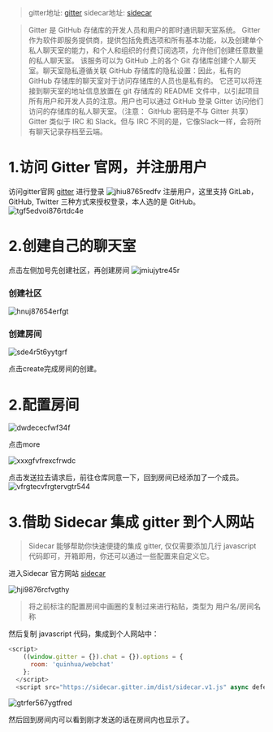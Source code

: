 >gitter地址:    [gitter](https://gitter.im/)
sidecar地址:   [sidecar](https://sidecar.gitter.im/)


>Gitter 是 GitHub 存储库的开发人员和用户的即时通讯聊天室系统。 Gitter 作为软件即服务提供商，提供包括免费选项和所有基本功能，以及创建单个私人聊天室的能力，和个人和组织的付费订阅选项，允许他们创建任意数量的私人聊天室。
该服务可以为 GitHub 上的各个 Git 存储库创建个人聊天室。聊天室隐私遵循关联 GitHub 存储库的隐私设置：因此，私有的 GitHub 存储库的聊天室对于访问存储库的人员也是私有的。
它还可以将连接到聊天室的地址信息放置在 git 存储库的 README 文件中，以引起项目所有用户和开发人员的注意。用户也可以通过 GitHub 登录 Gitter 访问他们访问的存储库的私人聊天室。（注意： GitHub 密码是不与 Gitter 共享）
Gitter 类似于 IRC 和 Slack。但与 IRC 不同的是，它像Slack一样，会将所有聊天记录存档至云端。

# 1.访问 Gitter 官网，并注册用户
访问gitter官网 [gitter](https://gitter.im/)  进行登录
![jhiu8765redfv](https://cdn.staticaly.com/gh/quinhua/pics@main/markdown/jhiu8765redfv.6v8rnyrruto0.webp)
注册用户，这里支持 GitLab，GitHub, Twitter 三种方式来授权登录，本人选的是 GitHub。
![tgf5edvoi876rtdc4e](https://cdn.staticaly.com/gh/quinhua/pics@main/markdown/tgf5edvoi876rtdc4e.4tu3cmwgby00.webp)
# 2.创建自己的聊天室
点击左侧加号先创建社区，再创建房间
![jmiujytre45r](https://cdn.staticaly.com/gh/quinhua/pics@main/markdown/jmiujytre45r.7esor7dr1000.webp)

### 创建社区

![hnuj87654erfgt](https://cdn.staticaly.com/gh/quinhua/pics@main/markdown/hnuj87654erfgt.3czv7m42m3w0.webp)

### 创建房间

![sde4r5t6yytgrf](https://cdn.staticaly.com/gh/quinhua/pics@main/markdown/sde4r5t6yytgrf.67jrw66gl9w0.webp)

点击create完成房间的创建。

# 2.配置房间
![dwdececfwf34f](https://cdn.staticaly.com/gh/quinhua/pics@main/markdown/dwdececfwf34f.75a16o30o240.webp)

点击more

![xxxgfvfrexcfrwdc](https://cdn.staticaly.com/gh/quinhua/pics@main/markdown/xxxgfvfrexcfrwdc.8z2rhluye68.webp)

点击发送拉去请求后，前往仓库同意一下，回到房间已经添加了一个成员。
![vfrgtecvfrgtervgtr544](https://cdn.staticaly.com/gh/quinhua/pics@main/markdown/vfrgtecvfrgtervgtr544.x85nl9fgwls.webp)

# 3.借助 Sidecar 集成 gitter 到个人网站
>Sidecar 能够帮助你快速便捷的集成 gitter, 仅仅需要添加几行 javascript 代码即可，开箱即用，你还可以通过一些配置来自定义它。

进入Sidecar 官方网站 [sidecar](https://sidecar.gitter.im)

![hji9876rcfvgthy](https://cdn.staticaly.com/gh/quinhua/pics@main/markdown/hji9876rcfvgthy.201gjv9o46kg.webp)

>将之前标注的配置房间中画圈的复制过来进行粘贴，类型为   用户名/房间名称

然后复制 javascript 代码，集成到个人网站中：
```javascript
<script>
    ((window.gitter = {}).chat = {}).options = {
      room: 'quinhua/webchat'
    };
  </script>
  <script src="https://sidecar.gitter.im/dist/sidecar.v1.js" async defer></script>
```

![gtrfer567ygtfred](https://cdn.staticaly.com/gh/quinhua/pics@main/markdown/gtrfer567ygtfred.6dc4hjzedsk0.webp)

然后回到房间内可以看到刚才发送的话在房间内也显示了。